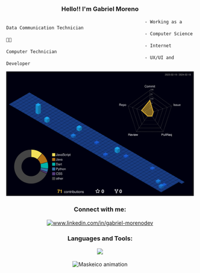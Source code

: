 <h3 align="center">Hello!! I'm Gabriel Moreno</h3>

                                                        - Working as a Data Communication Technician
                                                        - Computer Science 👨‍💻
                                                        - Internet Computer Technician
                                                        - UX/UI and Developer

![](./profile-3d-contrib/profile-night-view.svg)
<h3 align="center">Connect with me:</h3>
<p align="center">
  <a href="https://www.linkedin.com/in/gabriel-morenodev/" target="_blank">
    <img align="center" src="https://raw.githubusercontent.com/rahuldkjain/github-profile-readme-generator/master/src/images/icons/Social/linked-in-alt.svg" alt="www.linkedin.com/in/gabriel-morenodev" height="30" width="40" />
  </a>
</p>

<h3 align="center">Languages and Tools:</h3>


<p align="center">
  <a href="https://skillicons.dev">
    <img src="https://skillicons.dev/icons?i=git,github,html,css,tailwind,js,react,nodejs,wordpress,bootstrap,xd,figma,ps,vscode,postman,mongodb,flutter,dart,firebase,java," />
  </a>
</p>





<div align="center">



  <img align="center" src="https://media.giphy.com/media/KpACNEh8jXK2Q/giphy.gif" alt="Maskeico animation" />

 

</div>

  

  
  
  
  
  


